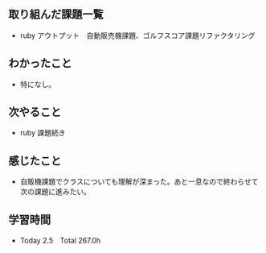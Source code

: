 ## 取り組んだ課題一覧  
- ruby アウトプット　自動販売機課題、ゴルフスコア課題リファクタリング
## わかったこと
- 特になし。
## 次やること  
- ruby 課題続き
## 感じたこと  
- 自販機課題でクラスについても理解が深まった。あと一息なので終わらせて次の課題に進みたい。
## 学習時間  
- Today 2.5　Total 267.0h
